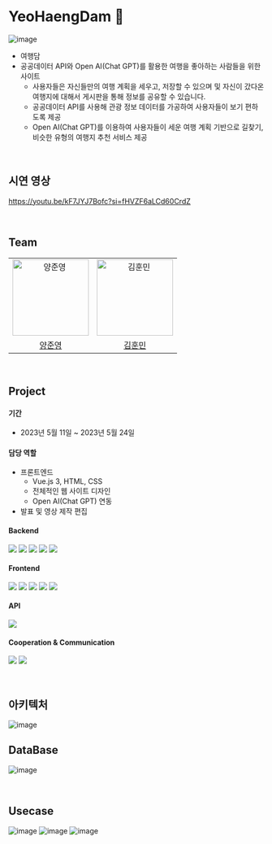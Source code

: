 # YeoHaengDam 🎥
![image](https://yeohaengdam.s3.ap-northeast-2.amazonaws.com/asset/%E1%84%86%E1%85%A6%E1%84%8B%E1%85%B5%E1%86%AB%E1%84%91%E1%85%A6%E1%84%8B%E1%85%B5%E1%84%8C%E1%85%B5.png)

- 여행담
- 공공데이터 API와 Open AI(Chat GPT)를 활용한 여행을 좋아하는 사람들을 위한 사이트
  - 사용자들은 자신들만의 여행 계획을 세우고, 저장할 수 있으며 및 자신이 갔다온 여행지에 대해서 게시판을 통해 정보를 공유할 수 있습니다.
  - 공공데이터 API를 사용해 관광 정보 데이터를 가공하여 사용자들이 보기 편하도록 제공
  - Open AI(Chat GPT)를 이용하여 사용자들이 세운 여행 계획 기반으로 길찾기, 비슷한 유형의 여행지 추천 서비스 제공
<br/>

## 시연 영상
https://youtu.be/kF7JYJ7Bofc?si=fHVZF6aLCd60CrdZ

<br/>

## Team
<table>
  <tr>
    <td align="center">
      <img src="https://avatars.githubusercontent.com/sgo722" width="150px;"  alt="양준영"/>
    </td>
    <td align="center">
      <img src="https://avatars.githubusercontent.com/gnsals0904" width="150px;" alt="김훈민"/>
    </td>
  </tr>
  <tr>    
    <td align="center">
      <a href="https://github.com/sgo722">
        <div>양준영</div>
      </a>
    </td>
    <td align="center">
      <a href="https://github.com/gnsals0904">
        <div>김훈민</div>
      </a>
    </td>
  </tr>
</table>


<br/>

## Project

#### 기간
- 2023년 5월 11일 ~ 2023년 5월 24일

#### 담당 역할
- 프론트엔드
  - Vue.js 3, HTML, CSS
  - 전체적인 웹 사이트 디자인
  - Open AI(Chat GPT) 연동
- 발표 및 영상 제작 편집

#### Backend
<img src="https://img.shields.io/badge/java-007396?style=for-the-badge&logo=OpenJDK&logoColor=white"> <img src="https://img.shields.io/badge/Spring Boot-6DB33F?style=for-the-badge&logo=Spring Boot&logoColor=white"> <img src="https://img.shields.io/badge/mysql-4479A1?style=for-the-badge&logo=mysql&logoColor=white"> <img src="https://img.shields.io/badge/MyBatis-D90404?style=for-the-badge&logo=mybatis&logoColor=white"> <img src="https://img.shields.io/badge/Eclipse-2C2255?style=for-the-badge&logo=Eclipse&logoColor=white"> 

#### Frontend
<img src="https://img.shields.io/badge/Javascript-F7DF1E?style=for-the-badge&logo=javascript&logoColor=FFF"/> <img src="https://img.shields.io/badge/Html5-E34F26?style=for-the-badge&logo=html5&logoColor=FFF"/> <img src="https://img.shields.io/badge/CSS-1572B6?style=for-the-badge&logo=css3&logoColor=FFF"/> <img src="https://img.shields.io/badge/vue.js-4FC08D?style=for-the-badge&logo=vue.js&logoColor=white"> <img src="https://img.shields.io/badge/visual studio code-007ACC?style=for-the-badge&logo=visual studio code&logoColor=white"> 

#### API
<img src="https://img.shields.io/badge/kakao map-0583F2?style=for-the-badge&logo=kakao&logoColor=white">

#### Cooperation & Communication
<img src="https://img.shields.io/badge/github-181717?style=for-the-badge&logo=github&logoColor=white"> <img src="https://img.shields.io/badge/git-F05032?style=for-the-badge&logo=git&logoColor=white">

<br/>

## 아키텍처
![image](https://yeohaengdam.s3.ap-northeast-2.amazonaws.com/asset/%E1%84%8B%E1%85%A1%E1%84%8F%E1%85%B5%E1%84%90%E1%85%A6%E1%86%A8%E1%84%8E%E1%85%A5.png)

## DataBase
![image](https://yeohaengdam.s3.ap-northeast-2.amazonaws.com/asset/%5BERD%5D.png)

<br/>

## Usecase
![image](https://yeohaengdam.s3.ap-northeast-2.amazonaws.com/asset/%5B%E1%84%8B%E1%85%B2%E1%84%89%E1%85%B3%E1%84%8F%E1%85%A6%E1%84%8B%E1%85%B5%E1%84%89%E1%85%B3%5D%E1%84%86%E1%85%A1%E1%84%8B%E1%85%B5%E1%84%91%E1%85%A6%E1%84%8B%E1%85%B5%E1%84%8C%E1%85%B5.png)
![image](https://yeohaengdam.s3.ap-northeast-2.amazonaws.com/asset/%5B%E1%84%8B%E1%85%B2%E1%84%89%E1%85%B3%E1%84%8F%E1%85%A6%E1%84%8B%E1%85%B5%E1%84%89%E1%85%B3%5D%E1%84%8B%E1%85%A7%E1%84%92%E1%85%A2%E1%86%BC%E1%84%8C%E1%85%B5%3A%E1%84%8F%E1%85%A9%E1%84%89%E1%85%B3.png)
![image](https://yeohaengdam.s3.ap-northeast-2.amazonaws.com/asset/%5B%E1%84%8B%E1%85%B2%E1%84%89%E1%85%B3%E1%84%8F%E1%85%A6%E1%84%8B%E1%85%B5%E1%84%89%E1%85%B3%5D+%E1%84%80%E1%85%A9%E1%86%BC%E1%84%8C%E1%85%B5%E1%84%89%E1%85%A1%E1%84%92%E1%85%A1%E1%86%BC%3A%E1%84%80%E1%85%A6%E1%84%89%E1%85%B5%E1%84%91%E1%85%A1%E1%86%AB.png)

